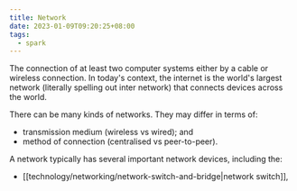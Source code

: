 ```yaml
---
title: Network
date: 2023-01-09T09:20:25+08:00
tags:
  - spark
---
```


The connection of at least two computer systems either by a cable or wireless connection. In today's context, the internet is the world's largest network (literally spelling out inter network) that connects devices across the world.

There can be many kinds of networks. They may differ in terms of:
- transmission medium (wireless vs wired); and
- method of connection (centralised vs peer-to-peer).

A network typically has several important network devices, including the:
- [[technology/networking/network-switch-and-bridge|network switch]],
